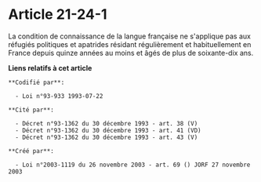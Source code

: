 # Article 21-24-1

La condition de connaissance de la langue française ne s'applique pas aux réfugiés politiques et apatrides résidant
régulièrement et habituellement en France depuis quinze années au moins et âgés de plus de soixante-dix ans.

**Liens relatifs à cet article**

	**Codifié par**:

	  - Loi n°93-933 1993-07-22

	**Cité par**:

	  - Décret n°93-1362 du 30 décembre 1993 - art. 38 (V)
	  - Décret n°93-1362 du 30 décembre 1993 - art. 41 (VD)
	  - Décret n°93-1362 du 30 décembre 1993 - art. 43 (V)

	**Créé par**:

	  - Loi n°2003-1119 du 26 novembre 2003 - art. 69 () JORF 27 novembre 2003
